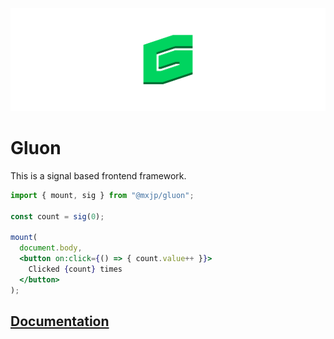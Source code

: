 ![](./docs/assets/banner.svg)

# Gluon
This is a signal based frontend framework.

```jsx
import { mount, sig } from "@mxjp/gluon";

const count = sig(0);

mount(
  document.body,
  <button on:click={() => { count.value++ }}>
    Clicked {count} times
  </button>
);
```

## [Documentation](https://mxjp.github.io/gluon/)
